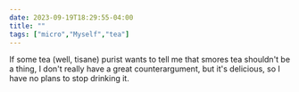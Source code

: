 ```yaml
---
date: 2023-09-19T18:29:55-04:00
title: ""
tags: ["micro","Myself","tea"]
---
```

If some tea (well, tisane) purist wants to tell me that smores tea shouldn't be a thing, I don't really have a great counterargument, but it's delicious, so I have no plans to stop drinking it.